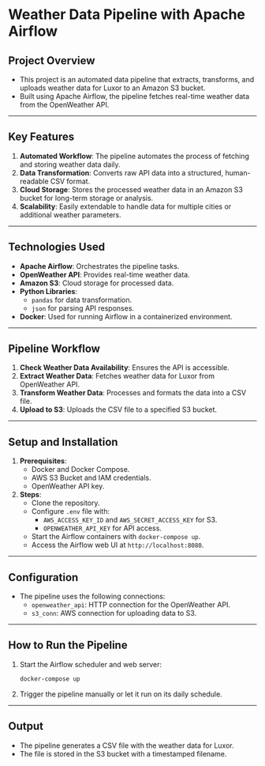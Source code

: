 # **Weather Data Pipeline with Apache Airflow**

## **Project Overview**
- This project is an automated data pipeline that extracts, transforms, and uploads weather data for Luxor to an Amazon S3 bucket.
- Built using Apache Airflow, the pipeline fetches real-time weather data from the OpenWeather API.

---

## **Key Features**
1. **Automated Workflow**: The pipeline automates the process of fetching and storing weather data daily.
2. **Data Transformation**: Converts raw API data into a structured, human-readable CSV format.
3. **Cloud Storage**: Stores the processed weather data in an Amazon S3 bucket for long-term storage or analysis.
4. **Scalability**: Easily extendable to handle data for multiple cities or additional weather parameters.

---

## **Technologies Used**
- **Apache Airflow**: Orchestrates the pipeline tasks.
- **OpenWeather API**: Provides real-time weather data.
- **Amazon S3**: Cloud storage for processed data.
- **Python Libraries**: 
  - `pandas` for data transformation.
  - `json` for parsing API responses.
- **Docker**: Used for running Airflow in a containerized environment.

---

## **Pipeline Workflow**
1. **Check Weather Data Availability**: Ensures the API is accessible.
2. **Extract Weather Data**: Fetches weather data for Luxor from OpenWeather API.
3. **Transform Weather Data**: Processes and formats the data into a CSV file.
4. **Upload to S3**: Uploads the CSV file to a specified S3 bucket.

---

## **Setup and Installation**
1. **Prerequisites**:
   - Docker and Docker Compose.
   - AWS S3 Bucket and IAM credentials.
   - OpenWeather API key.
2. **Steps**:
   - Clone the repository.
   - Configure `.env` file with:
     - `AWS_ACCESS_KEY_ID` and `AWS_SECRET_ACCESS_KEY` for S3.
     - `OPENWEATHER_API_KEY` for API access.
   - Start the Airflow containers with `docker-compose up`.
   - Access the Airflow web UI at `http://localhost:8080`.

---

## **Configuration**
- The pipeline uses the following connections:
  - `openweather_api`: HTTP connection for the OpenWeather API.
  - `s3_conn`: AWS connection for uploading data to S3.

---

## **How to Run the Pipeline**
1. Start the Airflow scheduler and web server:
   ```bash
   docker-compose up
   
2. Trigger the pipeline manually or let it run on its daily schedule.

---

## **Output**
- The pipeline generates a CSV file with the weather data for Luxor.
- The file is stored in the S3 bucket with a timestamped filename.
